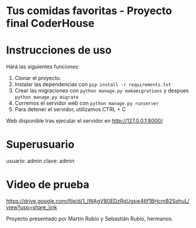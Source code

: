 # Tus comidas favoritas - Proyecto final CoderHouse


# Instrucciones de uso
Hará las siguientes funciones:
1. Clonar el proyecto.
2. Instalar las dependencias con `pip install -r requirements.txt`
3. Crear las migraciones con `python manage.py makemigrations` y despues `python manage.py migrate`
4. Corremos el servidor web con `python manage.py runserver`
5. Para detener el servidor, utilizamos CTRL + C


Web disponible tras ejecutar el servidor en http://127.0.0.1:8000/

# Superusuario
usuario: admin
clave: admin

# Video de prueba
https://drive.google.com/file/d/1_IWAgVB0EDzRqUgsw46f1BHcmB2SqhuL/view?usp=share_link


Proyecto presentado por Martín Rubio y Sebastián Rubio, hermanos.
